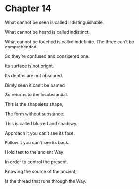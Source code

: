 # Chapter 14

What cannot be seen is called indistinguishable.

What cannot be heard is called indistinct.

What cannot be touched is called indefinite.
The three can’t be comprehended

So they’re confused and considered one.

Its surface is not bright.

Its depths are not obscured.

Dimly seen it can’t be named

So returns to the insubstantial.

This is the shapeless shape,

The form without substance.

This is called blurred and shadowy.

Approach it you can’t see its face.

Follow it you can’t see its back.

Hold fast to the ancient Way

In order to control the present.

Knowing the source of the ancient,

Is the thread that runs through the Way.
